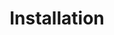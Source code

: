 ---
title: Installation
description: How to install and set up Python SDK for your project.
tags: ["zksync", "installation", "setup", "ethereum", "sdk"]
---